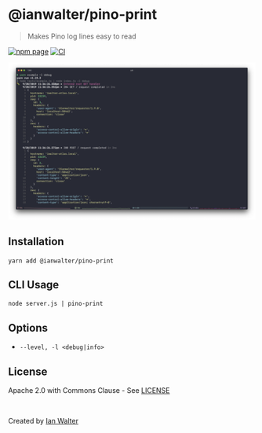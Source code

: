 # @ianwalter/pino-print
> Makes Pino log lines easy to read

[![npm page][npmImage]][npmUrl]
[![CI][ciImage]][ciUrl]

![Screenshot](screenshot.png)

## Installation

```console
yarn add @ianwalter/pino-print
```

## CLI Usage

```console
node server.js | pino-print
```

## Options

* `--level, -l <debug|info>`

## License

Apache 2.0 with Commons Clause - See [LICENSE][licenseUrl]

&nbsp;

Created by [Ian Walter](https://iankwalter.com)

[npmImage]: https://img.shields.io/npm/v/@ianwalter/pino-print.svg
[npmUrl]: https://www.npmjs.com/package/@ianwalter/pino-print
[ciImage]: https://github.com/ianwalter/pino-print/workflows/CI/badge.svg
[ciUrl]: https://github.com/ianwalter/pino-print/actions
[licenseUrl]: https://github.com/ianwalter/pino-print/blob/master/LICENSE

